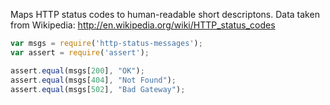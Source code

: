 Maps HTTP status codes to human-readable short descriptons. Data taken from
Wikipedia: http://en.wikipedia.org/wiki/HTTP_status_codes

```js
var msgs = require('http-status-messages');
var assert = require('assert');

assert.equal(msgs[200], "OK");
assert.equal(msgs[404], "Not Found");
assert.equal(msgs[502], "Bad Gateway");
```
